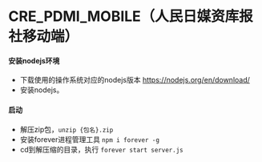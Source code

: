 # CRE_PDMI_MOBILE（人民日媒资库报社移动端）

#### 安装nodejs环境
 - 下载使用的操作系统对应的nodejs版本 https://nodejs.org/en/download/
 - 安装nodejs。
 
#### 启动
 - 解压zip包，`unzip {包名}.zip`
 - 安装forever进程管理工具 `npm i forever -g`
 - cd到解压缩的目录，执行 `forever start server.js`